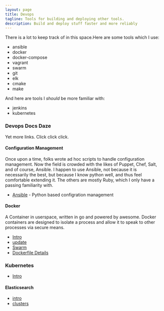 ```yaml
---
layout: page
title: Devops
tagline: Tools for building and deploying other tools.
description: Build and deploy stuff faster and more reliably
---
```


There is a lot to keep track of in this space.Here are some tools which I use:

* ansible
* docker
* docker-compose
* vagrant
* swarm
* git
* elk
* cmake
* make

And here are tools I _should_ be more familiar with:

* jenkins
* kubernetes

### Devops Docs Daze
Yet more links. Click click click.

#### Configuration Management
Once upon a time, folks wrote ad hoc scripts to handle configuration management. Now the field is crowded with
the likes of Puppet, Chef, Salt, and of course, Ansible. I happen to use Ansible, not because it is necessarily
the best, but because I know python well, and thus feel comfortable extending it. The others are mostly Ruby,
which I only have a passing familiarity with.

- [Ansible](devops/ansible.md) - Python based configration management

#### Docker
A Container in userspace, written in go and powered by awesome. Docker containers are designed to
isolate a process and allow it to speak to other processes via secure means.

- [Intro](devops/docker/docker.md)
- [update](devops/docker/docker2.md)
- [Swarm](devops/docker/docker-swarm-mode.md)
- [Dockerfile Details](devops/docker/building_dockerfile.md)

### Kubernetes
- [Intro](devops/docker/kubernetes.md)

#### Elasticsearch
- [intro](devops/elastic_search/elasticsearch_intro.md)
- [clusters](devops/elastic_search/clusters.md)
